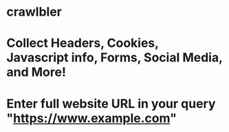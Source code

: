 # crawlbler
# Collect Headers, Cookies, Javascript info, Forms, Social Media, and More!
# Enter full website URL in your query "https://www.example.com"
